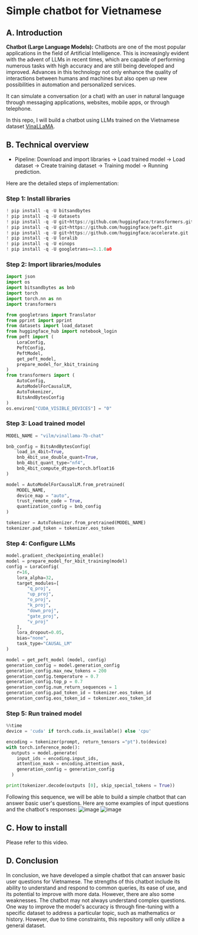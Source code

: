 # Simple chatbot for Vietnamese
## A. Introduction
**Chatbot (Large Language Models):** Chatbots are one of the most popular applications in the field of Artificial Intelligence. This is increasingly evident with the advent of LLMs in recent times, which are capable of performing numerous tasks with high accuracy and are still being developed and improved. Advances in this technology not only enhance the quality of interactions between humans and machines but also open up new possibilities in automation and personalized services.

It can simulate a conversation (or a chat) with an user in natural language through messaging applications, websites, mobile apps, or through telephone.

In this repo, I will build a chatbot using LLMs trained on the Vietnamese dataset [VinaLLaMA](https://huggingface.co/vilm/vinallama-7b).
## B. Technical overview
- Pipeline:
  Download and import libraries → Load trained model → Load dataset → Create training dataset → Training model → Running prediction.

Here are the detailed steps of implementation:
### Step 1: Install libraries

```python
! pip install -q -U bitsandbytes
! pip install -q -U datasets
! pip install -q -U git+https://github.com/huggingface/transformers.git
! pip install -q -U git+https://github.com/huggingface/peft.git
! pip install -q -U git+https://github.com/huggingface/accelerate.git
! pip install -q -U loralib
! pip install -q -U einops
! pip install -q -U googletrans==3.1.0a0
```

### Step 2: Import libraries/modules

```python
import json
import os
import bitsandbytes as bnb
import torch
import torch.nn as nn
import transformers

from googletrans import Translator
from pprint import pprint
from datasets import load_dataset
from huggingface_hub import notebook_login
from peft import (
    LoraConfig,
    PeftConfig,
    PeftModel,
    get_peft_model,
    prepare_model_for_kbit_training
)
from transformers import (
    AutoConfig,
    AutoModelForCausalLM,
    AutoTokenizer,
    BitsAndBytesConfig
)
os.environ["CUDA_VISIBLE_DEVICES"] = "0"
```

### Step 3: Load trained model

```python
MODEL_NAME = "vilm/vinallama-7b-chat"

bnb_config = BitsAndBytesConfig(
    load_in_4bit=True,
    bnb_4bit_use_double_quant=True,
    bnb_4bit_quant_type="nf4",
    bnb_4bit_compute_dtype=torch.bfloat16
)

model = AutoModelForCausalLM.from_pretrained(
    MODEL_NAME,
    device_map = "auto",
    trust_remote_code = True,
    quantization_config = bnb_config
)

tokenizer = AutoTokenizer.from_pretrained(MODEL_NAME)
tokenizer.pad_token = tokenizer.eos_token
```

### Step 4: Configure LLMs

```python
model.gradient_checkpointing_enable()
model = prepare_model_for_kbit_training(model)
config = LoraConfig(
    r=16,
    lora_alpha=32,
    target_modules=[
        "q_proj",
        "up_proj",
        "o_proj",
        "k_proj",
        "down_proj",
        "gate_proj",
        "v_proj"
    ],
    lora_dropout=0.05,
    bias="none",
    task_type="CAUSAL_LM"
)

model = get_peft_model (model, config)
generation_config = model.generation_config
generation_config.max_new_tokens = 200
generation_config.temperature = 0.7
generation_config.top_p = 0.7
generation_config.num_return_sequences = 1
generation_config.pad_token_id = tokenizer.eos_token_id
generation_config.eos_token_id = tokenizer.eos_token_id
```

### Step 5: Run trained model

```python
%%time
device = 'cuda' if torch.cuda.is_available() else 'cpu'

encoding = tokenizer(prompt, return_tensors ="pt").to(device)
with torch.inference_mode():
  outputs = model.generate(
    input_ids = encoding.input_ids,
    attention_mask = encoding.attention_mask,
    generation_config = generation_config
  )

print(tokenizer.decode(outputs [0], skip_special_tokens = True))
```

Following this sequence, we will be able to build a simple chatbot that can answer basic user's questions. Here are some examples of input questions and the chatbot's responses:
![image](https://github.com/nhphan/SimpleVNChatbot/assets/96032860/6a00e505-b1dd-4a27-a2e8-c3df5a8b6e60)
![image](https://github.com/nhphan/SimpleVNChatbot/assets/96032860/ec554502-b843-4ef2-a3aa-587fc37ff743)

## C. How to install
Please refer to this video.
## D. Conclusion
In conclusion, we have developed a simple chatbot that can answer basic user questions for Vietnamese. The strengths of this chatbot include its ability to understand and respond to common queries, its ease of use, and its potential to improve with more data. However, there are also some weaknesses. The chatbot may not always understand complex questions. One way to improve the model's accuracy is through fine-tuning with a specific dataset to address a particular topic, such as mathematics or history. However, due to time constraints, this repository will only utilize a general dataset.
